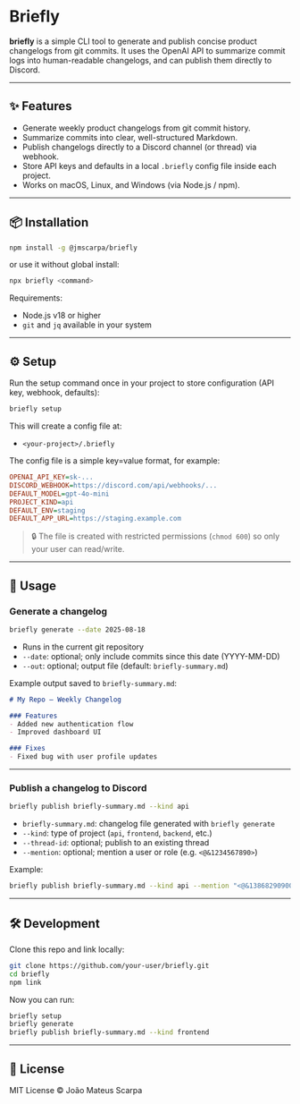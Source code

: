 # Briefly

**briefly** is a simple CLI tool to generate and publish concise product changelogs from git commits.
It uses the OpenAI API to summarize commit logs into human-readable changelogs, and can publish them directly to Discord.

---

## ✨ Features

* Generate weekly product changelogs from git commit history.
* Summarize commits into clear, well-structured Markdown.
* Publish changelogs directly to a Discord channel (or thread) via webhook.
* Store API keys and defaults in a local `.briefly` config file inside each project.
* Works on macOS, Linux, and Windows (via Node.js / npm).

---

## 📦 Installation

```bash
npm install -g @jmscarpa/briefly
```

or use it without global install:

```bash
npx briefly <command>
```

Requirements:

* Node.js v18 or higher
* `git` and `jq` available in your system

---

## ⚙️ Setup

Run the setup command once in your project to store configuration (API key, webhook, defaults):

```bash
briefly setup
```

This will create a config file at:

* `<your-project>/.briefly`

The config file is a simple key=value format, for example:

```ini
OPENAI_API_KEY=sk-...
DISCORD_WEBHOOK=https://discord.com/api/webhooks/...
DEFAULT_MODEL=gpt-4o-mini
PROJECT_KIND=api
DEFAULT_ENV=staging
DEFAULT_APP_URL=https://staging.example.com
```

> 🔒 The file is created with restricted permissions (`chmod 600`) so only your user can read/write.

---

## 🚀 Usage

### Generate a changelog

```bash
briefly generate --date 2025-08-18
```

* Runs in the current git repository
* `--date`: optional; only include commits since this date (YYYY-MM-DD)
* `--out`: optional; output file (default: `briefly-summary.md`)

Example output saved to `briefly-summary.md`:

```markdown
# My Repo – Weekly Changelog

### Features
- Added new authentication flow
- Improved dashboard UI

### Fixes
- Fixed bug with user profile updates
```

---

### Publish a changelog to Discord

```bash
briefly publish briefly-summary.md --kind api
```

* `briefly-summary.md`: changelog file generated with `briefly generate`
* `--kind`: type of project (`api`, `frontend`, `backend`, etc.)
* `--thread-id`: optional; publish to an existing thread
* `--mention`: optional; mention a user or role (e.g. `<@&1234567890>`)

Example:

```bash
briefly publish briefly-summary.md --kind api --mention "<@&1386829090006503586>" --thread-id "123456789012345678"
```

---

## 🛠 Development

Clone this repo and link locally:

```bash
git clone https://github.com/your-user/briefly.git
cd briefly
npm link
```

Now you can run:

```bash
briefly setup
briefly generate
briefly publish briefly-summary.md --kind frontend
```

---

## 📄 License

MIT License © João Mateus Scarpa
